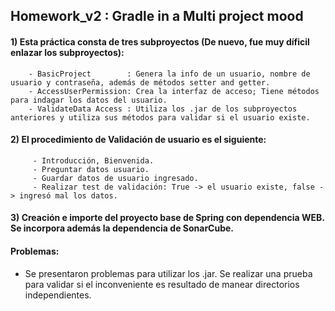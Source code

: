 ## Homework_v2 : Gradle in a Multi project  mood

#### 1) Esta práctica consta de tres subproyectos (De nuevo, fue muy díficil enlazar los subproyectos):

        - BasicProject        : Genera la info de un usuario, nombre de usuario y contraseña, además de métodos setter and getter.
        - AccessUserPermission: Crea la interfaz de acceso; Tiene métodos para indagar los datos del usuario.
        - ValidateData Access : Utiliza los .jar de los subproyectos anteriores y utiliza sus métodos para validar si el usuario existe.
        
        
#### 2)   El procedimiento de Validación de usuario es el siguiente:
         - Introducción, Bienvenida.
         - Preguntar datos usuario.
         - Guardar datos de usuario ingresado.
         - Realizar test de validación: True -> el usuario existe, false -> ingresó mal los datos.

#### 3) Creación e importe del proyecto base de Spring con dependencia WEB. Se incorpora además la dependencia de SonarCube. 

#### Problemas:
 
 - Se presentaron problemas para utilizar los .jar. Se realizar una prueba para validar si el inconveniente es resultado de manear directorios independientes.
 
